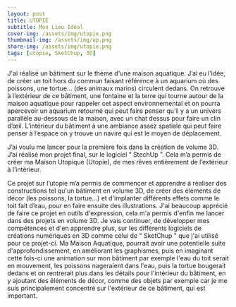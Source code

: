 ```yaml
---
layout: post
title: UTOPIE
subtitle: Mon Lieu Idéal
cover-img: /assets/img/utopie.png
thumbnail-img: /assets/img/up.png
share-img: /assets/img/utopie.png
tags: [utopie, SketChup, 3D]
---
```


J'ai réalisé un bâtiment sur le thème d'une maison aquatique. J’ai eu l’idée, de créer un toit hors du commun faisant référence à un aquarium où des poissons, une tortue... (des animaux marins) circulent dedans. On retrouve à l’extérieur de ce bâtiment, une fontaine et la terre qui tourne autour de la maison aquatique pour rappeler cet aspect environnemental et on pourra apercevoir un aquarium retourné qui peut faire penser qu’il y a un univers parallèle au-dessous de la maison, avec un chat dessus pour faire un clin d’œil. L’intérieur du bâtiment à une ambiance assez spatiale qui peut faire penser à l’espace on y trouve un navire qui est le moyen de déplacement.

J’ai voulu me lancer pour la première fois dans la création de volume 3D. J’ai réalisé mon projet final, sur le logiciel “ StechUp ”. Cela m’a permis de créer ma Maison Utopique (Utopie), de mes rêves entièrement de l’extérieur à l’intérieur.

Ce projet sur l’utopie m’a permis de commencer et apprendre à réaliser des constructions tel qu'un bâtiment en volume 3D, de créer des éléments de décor (les poissons, la tortue...) et d'implanter différents effets comme le toit fait d’eau, pour en faire ensuite des illustrations. J'ai beaucoup apprécié de faire ce projet en outils d'expression, cela m'a permis d'enfin me lancer dans des projets en volume 3D. Je vais continuer, de développer mes compétences et d'en apprendre plus, sur les différents logiciels de créations numériques en 3D comme celui de " SketChup " que j'ai utilisé pour ce projet-ci. Ma Maison Aquatique, pourrait avoir une potentielle suite d'approfondissement, en améliorant les graphismes, puis en imaginant cette fois-ci une animation sur mon bâtiment par exemple l'eau du toit serait en mouvement, les poissons nageraient dans l'eau, puis la tortue bougerait dedans et on rentrerait plus dans les détails pour l'intérieur du bâtiment, en y ajoutant des éléments de décor, comme des objets par exemple car je me suis principalement concentré sur l'extérieur de ce bâtiment, qui est important.
